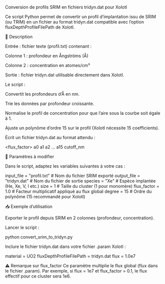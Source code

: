 Conversion de profils SRIM en fichiers tridyn.dat pour Xolotl

Ce script Python permet de convertir un profil d’implantation issu de SRIM (ou TRIM) en un fichier au format tridyn.dat compatible avec l’option fluxDepthProfileFilePath de Xolotl.

📄 Description

Entrée : fichier texte (profil.txt) contenant :

Colonne 1 : profondeur en Ångströms (Å)

Colonne 2 : concentration en atomes/cm³

Sortie : fichier tridyn.dat utilisable directement dans Xolotl.

Le script :

Convertit les profondeurs d’Å en nm.

Trie les données par profondeur croissante.

Normalise le profil de concentration pour que l’aire sous la courbe soit égale à 1.

Ajuste un polynôme d’ordre 15 sur le profil (Xolotl nécessite 15 coefficients).

Écrit un fichier tridyn.dat au format attendu :

<species> <size> <flux_factor>
a0 a1 a2 ... a15 cutoff_nm

📌 Paramètres à modifier

Dans le script, adaptez les variables suivantes à votre cas :

input_file = "profil.txt"   # Nom du fichier SRIM exporté
output_file = "tridyn.dat"  # Nom du fichier de sortie
species = "Xe"              # Espèce implantée (He, Xe, V, I etc.)
size = 1                    # Taille du cluster (1 pour monomère)
flux_factor = 1.0           # Facteur multiplicatif appliqué au flux global
degree = 15                 # Ordre du polynôme (15 recommandé pour Xolotl)

📥 Exemple d’utilisation

Exporter le profil depuis SRIM en 2 colonnes (profondeur, concentration).

Lancer le script :

python convert_srim_to_tridyn.py


Inclure le fichier tridyn.dat dans votre fichier .param Xolotl :

material = UO2
fluxDepthProfileFilePath = tridyn.dat
flux = 1.0e7


⚠️ Remarque sur flux_factor
Ce paramètre multiplie le flux global (flux dans le fichier .param).
Par exemple, si flux = 1e7 et flux_factor = 0.1, le flux effectif pour ce cluster sera 1e6.